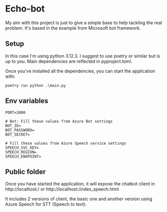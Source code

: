 Echo-bot
========

My aim with this project is just to give a simple base to help tackling the real problem. It's based in the example from Microsoft bot framework.

## Setup

In this case I'm using python 3.12.3. I suggest to use poetry or similar but is up to you. Main dependencies are reflected in pyproject.toml.

Once you've installed all the dependencies, you can start the application with:
```
poetry run python .\main.py
```

## Env variables

```
PORT=3000

# Bot: Fill these values from Azure Bot settings
BOT_ID=
BOT_PASSWORD=
BOT_SECRET=

# Fill these values from Azure Speech service settings
SPEECH_SVC_KEY=
SPEECH_REGION=
SPEECH_ENDPOINT=

```

## Public folder

Once you have started the application, it will expose the chatbot client in http://localhost:<PORT>/ or http://localhost:<PORT>/index_speech.html

It includes 2 versions of client, the basic one and another version using Azure Speech for STT (Speech to text).

